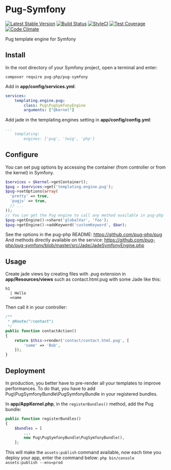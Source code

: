 # Pug-Symfony
[![Latest Stable Version](https://poser.pugx.org/pug-php/pug-symfony/v/stable.png)](https://packagist.org/packages/pug-php/pug-symfony)
[![Build Status](https://travis-ci.org/pug-php/pug-symfony.svg?branch=master)](https://travis-ci.org/pug-php/pug-symfony)
[![StyleCI](https://styleci.io/repos/61784988/shield?style=flat)](https://styleci.io/repos/61784988)
[![Test Coverage](https://codeclimate.com/github/pug-php/pug-symfony/badges/coverage.svg)](https://codecov.io/github/pug-php/pug-symfony?branch=master)
[![Code Climate](https://codeclimate.com/github/pug-php/pug-symfony/badges/gpa.svg)](https://codeclimate.com/github/pug-php/pug-symfony)

Pug template engine for Symfony

## Install
In the root directory of your Symfony project, open a terminal and enter:
```shell
composer require pug-php/pug-symfony
```

Add in **app/config/services.yml**:
```yml
services:
    templating.engine.pug:
        class: Pug\PugSymfonyEngine
        arguments: ["@kernel"]
```

Add jade in the templating.engines setting in **app/config/config.yml**:
```yml
...
    templating:
        engines: ['pug', 'twig', 'php']
```

## Configure

You can set pug options by accessing the container (from controller or from the kernel) in Symfony.
```php
$services = $kernel->getContainer();
$pug = $services->get('templating.engine.pug');
$pug->setOptions(array(
  'pretty' => true,
  'pugjs' => true,
  // ...
));
// You can get the Pug engine to call any method available in pug-php
$pug->getEngine()->share('globalVar', 'foo');
$pug->getEngine()->addKeyword('customKeyword', $bar);
```
See the options in the pug-php README: https://github.com/pug-php/pug
And methods directly available on the service: https://github.com/pug-php/pug-symfony/blob/master/src/Jade/JadeSymfonyEngine.php

## Usage
Create jade views by creating files with .pug extension
in **app/Resources/views** such as contact.html.pug with
some Jade like this:
```pug
h1
  | Hello
  =name
```
Then call it in your controller:
```php
/**
 * @Route("/contact")
 */
public function contactAction()
{
    return $this->render('contact/contact.html.pug', [
        'name' => 'Bob',
    ]);
}
```

## Deployment

In production, you better have to pre-render all your templates to improve performances. To do that, you have to add Pug\PugSymfonyBundle\PugSymfonyBundle in your registered bundles.

In **app/AppKernel.php**, in the ```registerBundles()``` method, add the Pug bundle:
```php
public function registerBundles()
{
    $bundles = [
        ...
        new Pug\PugSymfonyBundle\PugSymfonyBundle(),
    ];
```

This will make the ```assets:publish``` command available, now each time you deploy your app, enter the command below:
```php bin/console assets:publish --env=prod```

